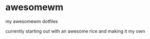 # awesomewm
my awesomewm dotfiles

currently starting out with an awesome rice and making it my own
